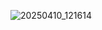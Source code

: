 ![20250410_121614](https://github.com/user-attachments/assets/702b78d2-3875-4bf8-b1cb-6635c10bef16)
